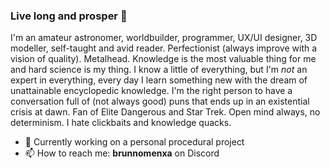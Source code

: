 ### Live long and prosper 🖖
I'm an amateur astronomer, worldbuilder, programmer, UX/UI designer, 3D modeller, self-taught and avid reader. Perfectionist (always improve with a vision of quality). Metalhead.
Knowledge is the most valuable thing for me and hard science is my thing. I know a little of everything, but I'm *not* an expert in everything, every day I learn something new with the dream of unattainable encyclopedic knowledge. I'm the right person to have a conversation full of (not always good) puns that ends up in an existential crisis at dawn. Fan of Elite Dangerous and Star Trek.
Open mind always, no determinism. I hate clickbaits and knowledge quacks.
- 🔭 Currently working on a personal procedural project
- 📫 How to reach me: **brunnomenxa** on Discord

<!--
**brunnomenxa/brunnomenxa** is a ✨ _special_ ✨ repository because its `README.md` (this file) appears on your GitHub profile.

Here are some ideas to get you started:

- 🔭 I’m currently working on ...
- 🌱 I’m currently learning ...
- 👯 I’m looking to collaborate on ...
- 🤔 I’m looking for help with ...
- 💬 Ask me about ...
- 📫 How to reach me: ...
- 😄 Pronouns: ...
- ⚡ Fun fact: ...
-->
